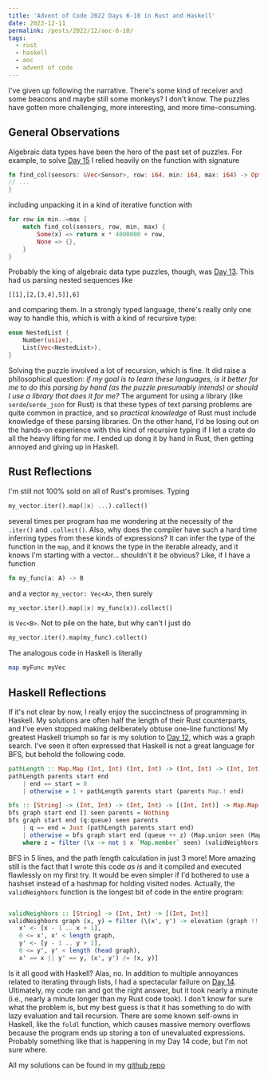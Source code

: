 ```yaml
---
title: 'Advent of Code 2022 Days 6-10 in Rust and Haskell'
date: 2022-12-11
permalink: /posts/2022/12/aoc-6-10/
tags:
  - rust
  - haskell
  - aoc
  - advent of code
---
```


I've given up following the narrative. There's some kind of receiver and some beacons and maybe still some monkeys? I don't know. The puzzles have gotten more challenging, more interesting, and more time-consuming.


## General Observations

Algebraic data types have been the hero of the past set of puzzles. For example, to solve [Day 15](https://adventofcode.com/2022/day/15) I relied heavily on the function with signature

```rust
fn find_col(sensors: &Vec<Sensor>, row: i64, min: i64, max: i64) -> Option<i64> {
// ...
}
```
including unpacking it in a kind of iterative function with

```rust
for row in min..=max {
    match find_col(sensors, row, min, max) {
        Some(x) => return x * 4000000 + row,
        None => {},
    }
}
```

Probably the king of algebraic data type puzzles, though, was [Day 13](https://adventofcode.com/2022/day/13). This had us parsing nested sequences like

```
[[1],[2,[3,4],5]],6]
```

and comparing them. In a strongly typed language, there's really only one way to handle this, which is with a kind of recursive type:

```rust
enum NestedList {
    Number(usize),
    List(Vec<NestedList>),
}
```

Solving the puzzle involved a lot of recursion, which is fine. It did raise a philosophical question: *if my goal is to learn these languages, is it better for me to do this parsing by hand (as the puzzle presumably intends) or should I use a library that does it for me?* The argument for using a library (like `serde`/`serde_json` for Rust) is that these types of text parsing problems are quite common in practice, and so *practical knowledge* of Rust must include knowledge of these parsing libraries. On the other hand, I'd be losing out on the hands-on experience with this kind of recursive typing if I let a crate do all the heavy lifting for me. I ended up dong it by hand in Rust, then getting annoyed and giving up in Haskell.

## Rust Reflections

I'm still not 100% sold on all of Rust's promises. Typing 

```rust
my_vector.iter().map(|x| ...).collect()
```

several times per program has me wondering at the necessity of the `.iter()` and `.collect()`. Also, why does the compiler have such a hard time inferring types from these kinds of expressions? It can infer the type of the function in the `map`, and it knows the type in the iterable already, and it knows I'm starting with a vector... shouldn't it be obvious? Like, if I have a function

```rust
fn my_func(a: A) -> B
```

and a vector `my_vector: Vec<A>`, then surely

```rust
my_vector.iter().map(|x| my_func(x)).collect()
```

is `Vec<B>`. Not to pile on the hate, but why can't I just do

```rust
my_vector.iter().map(my_func).collect()
```

The analogous code in Haskell is literally

```haskell
map myFunc myVec
```
## Haskell Reflections

If it's not clear by now, I really enjoy the succinctness of programming in Haskell. My solutions are often half the length of their Rust counterparts, and I've even stopped making deliberately obtuse one-line functions! My greatest Haskell triumph so far is my solution to [Day 12](https://adventofcode.com/2022/day/12), which was a graph search. I've seen it often expressed that Haskell is not a great language for BFS, but behold the following code.

```haskell
pathLength :: Map.Map (Int, Int) (Int, Int) -> (Int, Int) -> (Int, Int) -> Int
pathLength parents start end
    | end == start = 0
    | otherwise = 1 + pathLength parents start (parents Map.! end)

bfs :: [String] -> (Int, Int) -> (Int, Int) -> [(Int, Int)] -> Map.Map (Int, Int) Bool -> Map.Map (Int, Int) (Int, Int) -> Maybe Int
bfs graph start end [] seen parents = Nothing
bfs graph start end (q:queue) seen parents
    | q == end = Just (pathLength parents start end)
    | otherwise = bfs graph start end (queue ++ z) (Map.union seen (Map.fromList [(z', True) | z' <- z])) (Map.union (Map.fromList [(z', q) | z' <- z]) parents)
    where z = filter (\x -> not $ x `Map.member` seen) (validNeighbors graph q)
```

BFS in 5 lines, and the path length calculation in just 3 more! More amazing still is the fact that I wrote this code *as is* and it compiled and executed flawlessly on my first try. It would be even simpler if I'd bothered to use a hashset instead of a hashmap for holding visited nodes. Actually, the `validNeighbors` function is the longest bit of code in the entire program:

```haskell

validNeighbors :: [String] -> (Int, Int) -> [(Int, Int)]
validNeighbors graph (x, y) = filter (\(x', y') -> elevation (graph !! x !! y) >= elevation (graph !! x' !! y') - 1)[(x', y') |
   x' <- [x - 1 .. x + 1],
   0 <= x', x' < length graph,
   y' <- [y - 1 .. y + 1],
   0 <= y', y' < length (head graph),
   x' == x || y' == y, (x', y') /= (x, y)]
```

Is it all good with Haskell? Alas, no. In addition to multiple annoyances related to iterating through lists, I had a spectacular failure on [Day 14](https://adventofcode.com/2022/day/14). Ultimately, my code ran and got the right answer, but it took nearly a minute (i.e., nearly a minute longer than my Rust code took). I don't know for sure what the problem is, but my best guess is that it has something to do with lazy evaluation and tail recursion. There are some known self-owns in Haskell, like the `foldl` function, which causes massive memory overflows because the program ends up storing a ton of unevaluated expressions. Probably something like that is happening in my Day 14 code, but I'm not sure where.

All my solutions can be found in my [github repo](https://github.com/jmkopper/Advent-of-Code-2022/)
